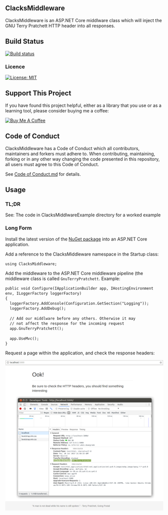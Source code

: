 ## ClacksMiddleware

ClacksMiddleware is an ASP.NET Core middlware class which will inject the GNU Terry Pratchett HTTP header into all responses.

## Build Status
[![Build status](https://ci.appveyor.com/api/projects/status/x5od9lmr3vf6h489?svg=true)](https://ci.appveyor.com/project/GaProgMan/clacksmiddleware)

### Licence
[![License: MIT](https://img.shields.io/badge/License-MIT-yellow.svg)](https://opensource.org/licenses/MIT)

## Support This Project

If you have found this project helpful, either as a library that you use or as a learning tool, please consider buying me a coffee:

<a href="https://www.buymeacoffee.com/dotnetcoreshow" target="_blank"><img src="https://www.buymeacoffee.com/assets/img/custom_images/orange_img.png" alt="Buy Me A Coffee" style="height: 41px !important;width: 174px !important" ></a>

## Code of Conduct
ClacksMiddleware has a Code of Conduct which all contributors, maintainers and forkers must adhere to. When contributing, maintaining, forking or in any other way changing the code presented in this repository, all users must agree to this Code of Conduct.

See [Code of Conduct.md](Code-of-Conduct.md) for details.

## Usage

### TL;DR

See: The code in ClacksMiddlwareExample directory for a worked example

### Long Form

Install the latest version of the [NuGet package](https://www.nuget.org/packages/ClacksMiddlware/) into an ASP.NET Core application.

Add a reference to the ClacksMiddleware namespace in the Startup class:

    using ClacksMiddleware;

Add the middleware to the ASP.NET Core middleware pipeline (the middleware class is called `GnuTerryPratchett`. Example:

    public void Configure(IApplicationBuilder app, IHostingEnvironment env, ILoggerFactory loggerFactory)
    {
      loggerFactory.AddConsole(Configuration.GetSection("Logging"));
      loggerFactory.AddDebug();

      // Add our middlware before any others. Otherwise it may
      // not affect the response for the incoming request
      app.GnuTerryPratchett();

      app.UseMvc();
    }

Request a page within the application, and check the response headers:


![secure headers shown in network tab](screenshots/headers-present.png "Relevant header is highlighted")
